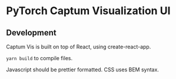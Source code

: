 # PyTorch Captum Visualization UI

## Development

Captum Vis is built on top of React, using create-react-app.

`yarn build` to compile files.

Javascript should be prettier formatted.
CSS uses BEM syntax.
